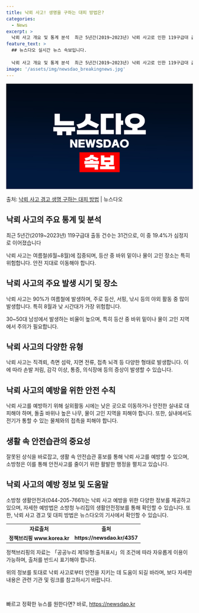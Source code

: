 ```yaml
---
title: 낙뢰 사고! 생명을 구하는 대피 방법은?
categories:
  - News
excerpt: >
  낙뢰 사고 개요 및 통계 분석  최근 5년간(2019~2023년) 낙뢰 사고로 인한 119구급대 출동 건수는…
feature_text: >
  ## 뉴스다오 실시간 뉴스 속보입니다.

  낙뢰 사고 개요 및 통계 분석  최근 5년간(2019~2023년) 낙뢰 사고로 인한 119구급대 출동 건수는…
image: '/assets/img/newsdao_breakingnews.jpg'
---
```


![뉴스다오 속보](/assets/img/newsdao_breakingnews.jpg)

<p>출처: <a href="https://newsdao.kr/4357" rel="dofollow">낙뢰 사고 경고 생명 구하는 대피 방법</a> | 뉴스다오</p>

<h2 data-ke-size="size26">낙뢰 사고의 주요 통계 및 분석</h2>
<p data-ke-size="size16">최근 5년간(2019~2023년) 119구급대 출동 건수는 31건으로, 이 중 19.4%가 심정지로 이어졌습니다</p>
<p data-ke-size="size16">낙뢰 사고는 여름철(6월~8월)에 집중되며, 등산 중 바위 밑이나 물이 고인 장소는 특히 위험합니다. 안전 지대로 이동해야 합니다.</p>

<h2 data-ke-size="size26">낙뢰 사고의 주요 발생 시기 및 장소</h2>
<p data-ke-size="size16">낙뢰 사고는 90%가 여름철에 발생하며, 주로 등산, 서핑, 낚시 등의 야외 활동 중 많이 발생합니다. 특히 8월과 낮 시간대가 가장 위험합니다.</p>
<p data-ke-size="size16">30~50대 남성에서 발생하는 비율이 높으며, 특히 등산 중 바위 밑이나 물이 고인 지역에서 주의가 필요합니다.</p>

<h2 data-ke-size="size26">낙뢰 사고의 다양한 유형</h2>
<p data-ke-size="size16">낙뢰 사고는 직격뢰, 측면 섬락, 지면 전류, 접촉 뇌격 등 다양한 형태로 발생합니다. 이에 따라 손발 저림, 감각 이상, 통증, 의식장애 등의 증상이 발생할 수 있습니다.</p>

<h2 data-ke-size="size26">낙뢰 사고의 예방을 위한 안전 수칙</h2>
<p data-ke-size="size16">낙뢰 사고를 예방하기 위해 실외활동 시에는 낮은 곳으로 이동하거나 안전한 실내로 대피해야 하며, 돌출 바위나 높은 나무, 물이 고인 지역을 피해야 합니다. 또한, 실내에서도 전기가 통할 수 있는 물체와의 접촉을 피해야 합니다.</p>

<h2 data-ke-size="size26">생활 속 안전습관의 중요성</h2>
<p data-ke-size="size16">잘못된 상식을 바로잡고, 생활 속 안전습관 홍보를 통해 낙뢰 사고를 예방할 수 있으며, 소방청은 이를 통해 안전사고를 줄이기 위한 활발한 행정을 펼치고 있습니다.</p>

<h2 data-ke-size="size26">낙뢰 사고의 예방 정보 및 도움말</h2>
<p data-ke-size="size16">소방청 생활안전과(044-205-7661)는 낙뢰 사고 예방을 위한 다양한 정보를 제공하고 있으며, 자세한 예방법은 소방청 누리집의 생활안전정보를 통해 확인할 수 있습니다. 또한, 낙뢰 사고 경고 및 대피 방법은 뉴스다오의 기사에서 확인할 수 있습니다.</p>

<table>
	<tr>
		<td style="text-align: center; height: 17px;"><b>자료출처</b></td>
		<td style="text-align: center; height: 17px;"><b>출처</b></td>
	</tr>
	<tr>
		<td style="text-align: center; height: 17px;"><b>정책브리핑 www.korea.kr</b></td>
		<td style="text-align: center; height: 17px;"><b>https://newsdao.kr/4357</b></td>
	</tr>
</table>
<p data-ke-size="size16">정책브리핑의 자료는 「공공누리 제1유형:출처표시」의 조건에 따라 자유롭게 이용이 가능하며, 출처를 반드시 표기해야 합니다.</p>
<p data-ke-size="size16">위의 정보를 토대로 낙뢰 사고로부터 안전을 지키는 데 도움이 되길 바라며, 보다 자세한 내용은 관련 기관 및 링크를 참고하시기 바랍니다.</p>
<p data-ke-size="size16">&nbsp;</p> 

빠르고 정확한 뉴스를 원한다면? 바로, <a href="https://newsdao.kr" rel="dofollow">https://newsdao.kr</a>



